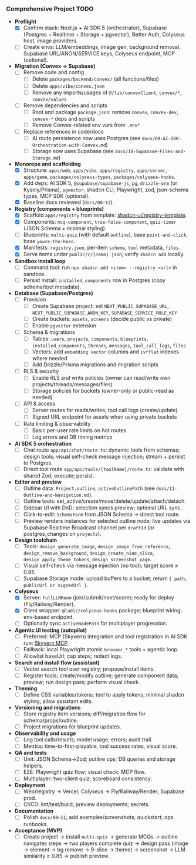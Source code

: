 ### Comprehensive Project TODO

- **Preflight**
  - [x] Confirm stack: Next.js + AI SDK 5 (orchestrator), Supabase (Postgres + Realtime + Storage + pgvector), Better Auth, Colyseus host, image providers.
  - [ ] Create envs: LLM/embeddings, image gen, background removal, Supabase URL/ANON/SERVICE keys, Colyseus endpoint, MCP (optional).

- **Migration (Convex → Supabase)**
  - [ ] Remove code and config
    - [ ] Delete `packages/backend/convex/` (all functions/files)
    - [ ] Delete `apps/vibe/convex.json`
    - [ ] Remove any imports/usages of `@/lib/convexClient`, `convex/*`, `convex/values`
  - [ ] Remove dependencies and scripts
    - [ ] Root and package `package.json`: remove `convex`, `convex-dev`, `convex-*` deps and scripts
    - [ ] Remove Convex-related env vars from `.env*`
  - [ ] Replace references in code/docs
    - [ ] AI route persistence now uses Postgres (see `docs/09-AI-SDK-Orchestration-with-Convex.md`)
    - [ ] Storage now uses Supabase (see `docs/10-Supabase-Files-and-Storage.md`)

- **Monorepo and scaffolding**
  - [x] Structure: `apps/web`, `apps/vibe`, `apps/registry`, `apps/server`, `apps/game`, `packages/colyseus-types`, `packages/colyseus-hooks`.
  - [x] Add deps: AI SDK 5, `@supabase/supabase-js`, `pg`, `drizzle-orm` (or Kysely/Prisma), `pgvector`, shadcn CLI, Playwright, zod, json-schema types, MCP SDK (optional).
  - [x] Baseline docs reviewed (`docs/00–11`).

- **Registry (components + blueprints)**
  - [x] Scaffold `apps/registry` from template: [shadcn-ui/registry-template](https://github.com/shadcn-ui/registry-template).
  - [x] Components: `mcq-component`, `true-false-component`, `quiz-timer` (JSON Schema + minimal styling).
  - [ ] Blueprints: `multi-quiz` (with default `outline`), base `point-and-click`, base `youre-the-hero`.
  - [x] Manifests: `registry.json`, per-item `schema`, `tool` metadata, `files`.
  - [x] Serve items under `public/r/[name].json`; verify `shadcn add` locally.

- **Sandbox install loop**
  - [ ] Command tool: run `npx shadcn add <item> --registry <url>` in sandbox.
  - [ ] Persist install: `installed_components` row in Postgres (copy schema/tool metadata).

- **Database (Supabase/Postgres)**
  - [ ] Provision
    - [ ] Create Supabase project; set `NEXT_PUBLIC_SUPABASE_URL`, `NEXT_PUBLIC_SUPABASE_ANON_KEY`, `SUPABASE_SERVICE_ROLE_KEY`
    - [ ] Create buckets: `assets`, `screens` (decide public vs private)
    - [ ] Enable `pgvector` extension
  - [ ] Schema & migrations
    - [ ] Tables: `users`, `projects`, `components`, `blueprints`, `installed_components`, `threads`, `messages`, `tool_call_logs`, `files`
    - [ ] Vectors: add `embedding vector` columns and `ivfflat` indexes where needed
    - [ ] Add Drizzle/Prisma migrations and migration scripts
  - [ ] RLS & security
    - [ ] Enable RLS and write policies (owner can read/write own projects/threads/messages/files)
    - [ ] Storage policies for buckets (owner-only or public-read as needed)
  - [ ] API & access
    - [ ] Server routes for reads/writes; tool call logs (create/update)
    - [ ] Signed URL endpoint for assets when using private buckets
  - [ ] Rate limiting & observability
    - [ ] Basic per-user rate limits on hot routes
    - [ ] Log errors and DB timing metrics

- **AI SDK 5 orchestration**
  - [ ] Chat route `app/api/chat/route.ts`: dynamic tools from schemas; design tools; visual self-check message injection; stream + persist to Postgres.
  - [ ] Direct tool route `app/api/tools/[toolName]/route.ts`: validate with shared Zod; execute; persist.

- **Editor and preview**
  - [ ] Outline data: `Project.outline`, `activeOutlinePath` (see `docs/11-Outline-and-Navigation.md`).
  - [ ] Outline tools: set_active/create/move/delete/update/attach/detach.
  - [ ] Sidebar UI with DnD; selection syncs preview; optional URL sync.
  - [ ] Click-to-edit: `SchemaForm` from JSON Schema → direct tool route.
  - [ ] Preview renders instances for selected outline node; live updates via Supabase Realtime Broadcast channel per `draftId` (or postgres_changes on `projects`).

- **Design toolchain**
  - [ ] Tools: `design_generate_image`, `design_image_from_reference`, `design_remove_background`, `design_create_nine_slice`, `design_apply_theme_tokens`, `design_screenshot_page`.
  - [ ] Visual self-check via message injection (no tool); target score ≥ 0.85.
  - [ ] Supabase Storage mode: upload buffers to a bucket; return `{ path, publicUrl or signedUrl }`.

- **Colyseus**
  - [x] Server: `FullLLMRoom` (join/submit/next/score); ready for deploy (Fly/Railway/Render).
  - [x] Client wrapper: `@ludiz/colyseus-hooks` package; blueprint wiring; env-based endpoint.
  - [ ] Optionally sync `activeNodePath` for multiplayer progression.

- **Agentic UI testing (autopilot)**
  - [ ] Preferred: MCP (Skyvern) integration and tool registration in AI SDK run: [Skyvern MCP](https://docs.skyvern.com/integrations/mcp).
  - [ ] Fallback: local Playwright atomic `browser_*` tools + agentic loop.
  - [ ] Allowlist baseUrl; cap steps; redact logs.

- **Search and install flow (assistant)**
  - [ ] Vector search tool over registry; propose/install items.
  - [ ] Register tools; create/modify outline; generate component data; preview; run design pass; perform visual check.

- **Theming**
  - [ ] Define CSS variables/tokens; tool to apply tokens; minimal shadcn styling; allow assistant edits.

- **Versioning and migrations**
  - [ ] Store registry item versions; diff/migration flow for schema/props/outline.
  - [ ] Project migrations for blueprint updates.

- **Observability and usage**
  - [ ] Log tool calls/results; model usage; errors; audit trail.
  - [ ] Metrics: time-to-first-playable, tool success rates, visual score.

- **QA and tests**
  - [ ] Unit: JSON Schema→Zod; outline ops; DB queries and storage helpers.
  - [ ] E2E: Playwright quiz flow; visual check; MCP flow.
  - [ ] Multiplayer: two-client quiz; scoreboard consistency.

- **Deployment**
  - [ ] Web/registry → Vercel; Colyseus → Fly/Railway/Render; Supabase prod.
  - [ ] CI/CD: lint/test/build; preview deployments; secrets.

- **Documentation**
  - [ ] Polish `docs/00–11`; add examples/screenshots; quickstart; ops runbooks.

- **Acceptance (MVP)**
  - [ ] Create project → install `multi-quiz` → generate MCQs → outline navigates steps → two players complete quiz → design pass (image → element → bg remove → 9-slice → theme) → screenshot → LLM similarity ≥ 0.85 → publish preview.
